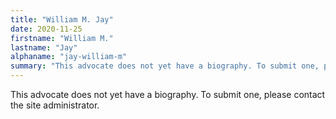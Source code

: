 ```yaml
---
title: "William M. Jay"
date: 2020-11-25
firstname: "William M."
lastname: "Jay"
alphaname: "jay-william-m"
summary: "This advocate does not yet have a biography. To submit one, please contact the site administrator."
---
```

This advocate does not yet have a biography. To submit one, please contact the site administrator.

